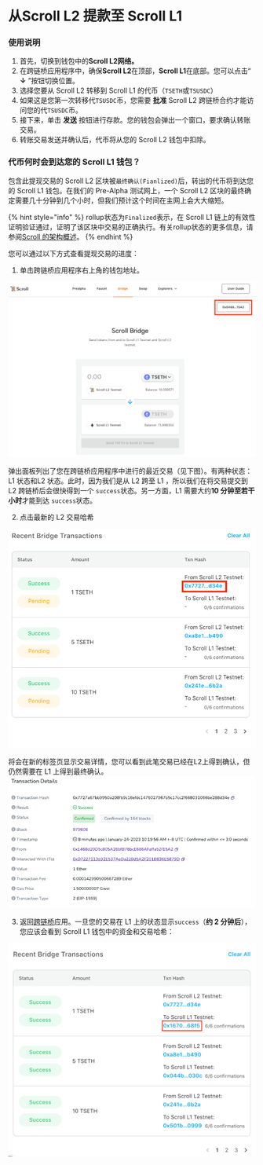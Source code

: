 # 从Scroll L2 提款至 Scroll L1

### 使用说明

1. 首先，切换到钱包中的**Scroll L2网络。**
2. 在跨链桥应用程序中，确保**Scroll L2**在顶部，**Scroll L1**在底部。您可以点击“ **↓** ”按钮切换位置。
3. 选择您要从 Scroll L2 转移到 Scroll L1 的代币（`TSETH`或`TSUSDC`）
4. 如果这是您第一次转移代`TSUSDC`币，您需要 **批准** Scroll L2 跨链桥合约才能访问您的代`TSUSDC`币。
5. 接下来，单击 **发送** 按钮进行存款。您的钱包会弹出一个窗口，要求确认转账交易。
6. 转账交易发送并确认后，代币将从您的 Scroll L2 钱包中扣除。

### 代币何时会到达您的 Scroll L1 钱包？

包含此提现交易的 Scroll L2 区块被`最终确认(Fianlized)`后，转出的代币将到达您的 Scroll L1 钱包。在我们的 Pre-Alpha 测试网上，一个 Scroll L2 区块的最终确定需要几十分钟到几个小时，但我们预计这个时间在主网上会大大缩短。

{% hint style="info" %}
rollup状态为`Finalized`表示，在 Scroll L1 链上的有效性证明验证通过，证明了该区块中交易的正确执行。有关rollup状态的更多信息，请参阅[Scroll 的架构概述](https://scroll.mirror.xyz/nDAbJbSIJdQIWqp9kn8J0MVS4s6pYBwHmK7keidQs-k)。
{% endhint %}

您可以通过以下方式查看提现交易的进度：

1. 单击跨链桥应用程序右上角的钱包地址。

![withdraw](img/withdraw_1.png)&#x20;

弹出面板列出了您在跨链桥应用程序中进行的最近交易（见下图）。有两种状态：L1 状态和L2 状态。此时，因为我们是从 L2 跨至 L1 ，所以我们在将交易提交到 L2 跨链桥后会很快得到一个 `success`状态。另一方面，L1 需要大约**10 分钟至若干小时**才能到达 `success`状态。

2. 点击最新的 L2 交易哈希

![withdraw](img/withdraw_2.png)&#x20;

将会在新的标签页显示交易详情，您可以看到此笔交易已经在L2上得到确认，但仍然需要在 L1 上得到最终确认。 ![withdraw](img/withdraw_3.png)

3. 返回[跨链桥](https://scroll.io/prealpha/bridge)应用。一旦您的交易在 L1 上的状态显示`success`（**约 2 分钟后**），您应该会看到 Scroll L1 钱包中的资金和交易哈希：&#x20;

![withdraw](img/withdraw_4.png)
